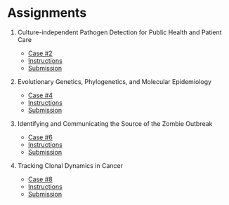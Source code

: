 # Assignments

1. Culture-independent Pathogen Detection for Public Health and Patient Care
	* [Case #2](../cases/case02_WilliamHsiao.pdf)
	* [Instructions](hw01/case02_hw01_instructions.md)
	* [Submission](hw01/case02_hw01_submission.pdf)

1. Evolutionary Genetics, Phylogenetics, and Molecular Epidemiology
	* [Case #4](../cases/case04_JeffreyJoy.pdf)
	* [Instructions](hw02/case04_hw02_instructions.pdf)
	* [Submission](hw02/case04_hw02_submission.pdf)

1. Identifying and Communicating the Source of the Zombie Outbreak
	* [Case #6](../cases/case06_AnaCrisan_ZipengLiu.pdf)
	* [Instructions](hw03/case06_hw03_instructions.md)
	* [Submission](hw03/case06_hw03_submission.pdf)

1. Tracking Clonal Dynamics in Cancer
	* [Case #8](../cases/case08_AndrewRoth.pdf)
	* [Instructions](hw04/case08_hw04_instructions.md)
	* [Submission](hw04/case08_hw04_submission.pdf)
